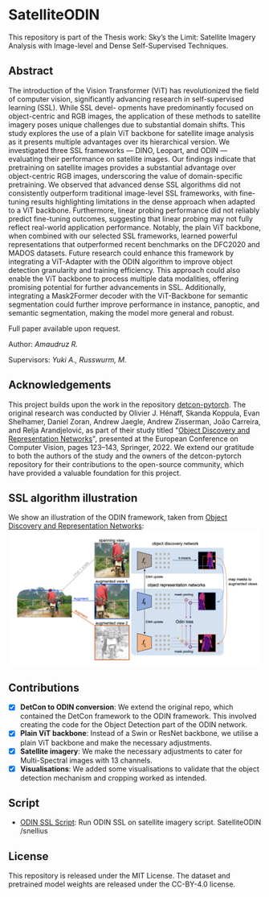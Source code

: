 # SatelliteODIN

This repository is part of the Thesis work: Sky’s the Limit: Satellite Imagery Analysis with Image-level and Dense Self-Supervised Techniques.

## Abstract
The introduction of the Vision Transformer (ViT) has revolutionized the field of computer
vision, significantly advancing research in self-supervised learning (SSL). While SSL devel-
opments have predominantly focused on object-centric and RGB images, the application of
these methods to satellite imagery poses unique challenges due to substantial domain shifts.
This study explores the use of a plain ViT backbone for satellite image analysis as it presents
multiple advantages over its hierarchical version.
We investigated three SSL frameworks — DINO, Leopart, and ODIN — evaluating their
performance on satellite images. Our findings indicate that pretraining on satellite images
provides a substantial advantage over object-centric RGB images, underscoring the value
of domain-specific pretraining. We observed that advanced dense SSL algorithms did not
consistently outperform traditional image-level SSL frameworks, with fine-tuning results
highlighting limitations in the dense approach when adapted to a ViT backbone. Furthermore,
linear probing performance did not reliably predict fine-tuning outcomes, suggesting that
linear probing may not fully reflect real-world application performance.
Notably, the plain ViT backbone, when combined with our selected SSL frameworks, learned
powerful representations that outperformed recent benchmarks on the DFC2020 and MADOS
datasets. Future research could enhance this framework by integrating a ViT-Adapter with the
ODIN algorithm to improve object detection granularity and training efficiency. This approach
could also enable the ViT backbone to process multiple data modalities, offering promising
potential for further advancements in SSL. Additionally, integrating a Mask2Former decoder
with the ViT-Backbone for semantic segmentation could further improve performance in
instance, panoptic, and semantic segmentation, making the model more general and robust.

Full paper available upon request.

Author: *Amaudruz R.*

Supervisors: *Yuki A., Russwurm, M.*

## Acknowledgements
This project builds upon the work in the repository [detcon-pytorch](https://github.com/isaaccorley/detcon-pytorch). The original research was conducted by Olivier J. Hénaff, Skanda Koppula, Evan Shelhamer, Daniel Zoran, Andrew Jaegle, Andrew Zisserman, João Carreira, and Relja Arandjelović, as part of their study titled "[Object Discovery and Representation Networks](https://www.ecva.net/papers/eccv_2022/papers_ECCV/papers/136870121.pdf)", presented at the European Conference on Computer Vision, pages 123–143, Springer, 2022. We extend our gratitude to both the authors of the study and the owners of the detcon-pytorch repository for their contributions to the open-source community, which have provided a valuable foundation for this project.

## SSL algorithm illustration
We show an illustration of the ODIN framework, taken from [Object Discovery and Representation Networks](https://www.ecva.net/papers/eccv_2022/papers_ECCV/papers/136870121.pdf):
![Alt Text](visuals/ODIN_framework.png)

## Contributions
- [x] **DetCon to ODIN conversion**: We extend the original repo, which contained the DetCon framework to the ODIN framework. This involved creating the code for the Object Detection part of the ODIN network.
- [x] **Plain ViT backbone**: Instead of a Swin or ResNet backbone, we utilise a plain ViT backbone and make the necessary adjustments.
- [x] **Satellite imagery**: We make the necessary adjustments to cater for Multi-Spectral images with 13 channels.
- [x] **Visualisations**: We added some visualisations to validate that the object detection mechanism and cropping worked as intended.

## Script
- [ODIN SSL Script](https://github.com/RyanAmaudruz/SatelliteODIN/tree/main/snellius/train_odin.sh): Run ODIN SSL on satellite imagery script.
SatelliteODIN
/snellius
## License
This repository is released under the MIT License. The dataset and pretrained model weights are released under the CC-BY-4.0 license.
